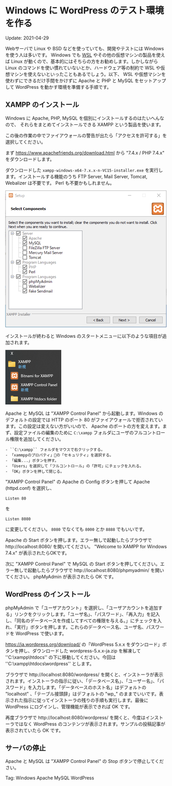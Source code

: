 # Windows に WordPress のテスト環境を作る

Update: 2021-04-29


Webサーバで Linux や BSD などを使っていても、開発やテストには Windows を使う人は多いです。
Windows でも [WSL](https://docs.microsoft.com/ja-jp/windows/wsl/install-win10) やその他の仮想マシンの製品を使えば Linux が動くので、基本的にはそちらの方をお勧めします。しかしながら Linux のコマンドを使い慣れていないとか、ハードウェア等の制約で WSL や仮想マシンを使えないといったこともあるでしょう。以下、 WSL や仮想マシンを使わずにできるだけ手間をかけずに Apache と PHP と MySQL をセットアップして WordPress を動かす環境を準備する手順です。

## XAMPP のインストール

Windows に Apache, PHP, MySQL を個別にインストールするのはたいへんなので、
それらをまとめてインストールできる XAMPP という製品を使います。

この後の作業の中でファイアウォールの警告が出たら「アクセスを許可する」を選択してください。

まず <https://www.apachefriends.org/download.html> から "7.4.x / PHP 7.4.x" をダウンロードします。

ダウンロードした ``xampp-windows-x64-7.x.x-n-VC15-installer.exe`` を実行します。インストールする機能のうち FTP Server, Mail Server, Tomcat, Webalizer は不要です。
Perl も不要かもしれません。

![](xampp-options.png)

インストールが終わると Windows のスタートメニューに以下のような項目が追加されます。

![](xampp-windows-menu.png)

Apache と MySQL は "XAMPP Control Panel" から起動します。Windows のデフォルトの設定では HTTP のポート 80 がファイアウォールで拒否されています。この設定は変えない方がいいので、
Apache のポートの方を変えます。まず、設定ファイルの編集のために ``C:\xampp`` フォルダにユーザのフルコントロール権限を追加してください。

    - ``C:\xampp`` フォルダをマウスで右クリックする。
    - 「xammppのプロパティ」の「セキュリティ」を選択する。
    - 「編集...」ボタンを押す。
    - 「Users」を選択して「フルコントロール」の「許可」にチェックを入れる。
    - 「OK」ボタンを押して閉じる。

"XAMPP Control Panel" の Apache の Config ボタンを押して Apache (httpd.conf) を選択し、

```
Listen 80
```

を

```
Listen 8080
```

に変更してください。
``8080`` でなくても ``8000`` とか ``8888`` でもいいです。

Apache の Start ボタンを押します。エラー無しで起動したらブラウザで http://localhost:8080/ を開いてください。 "Welcome to XAMPP for Windows 7.4.x" が表示されたらOKです。

次に "XAMPP Control Panel" で MySQL の Start ボタンを押してください。エラー無しで起動したらブラウザで http://localhost:8080/phpmyadmin/ を開いてください。 phpMyAdmin が表示されたら OK です。

## WordPress のインストール

phpMyAdmin で「ユーザアカウント」を選択し、「ユーザアカウントを追加する」リンクをクリックします。「ユーザ名」、「パスワード」、「再入力」を記入し、「同名のデータベースを作成してすべての権限を与える。」にチェックを入れ、「実行」ボタンを押します。これらのデータベース名、ユーザ名、パスワードを WordPress で使います。

<https://ja.wordpress.org/download/> の「WordPress 5.x.x をダウンロード」ボタンを押し、ダウンロードした wordpress-5.x.x-ja.zip を解凍して ''C:\xampp\htdocs'' の下に移動してください。今回は ''C:\xampp\htdocs\wordpress'' とします。

ブラウザで http://localhost:8080/wordpress/ を開くと、インストーラが表示されます。インストーラの指示に従い、「データベース名」、「ユーザー名」、「パスワード」を入力します。「データベースのホスト名」はデフォルトの "localhost" 、「テーブル接頭辞」はデフォルトの "wp_" のままでいいです。表示された指示に従ってインストーラの残りの手順も実行します。最後に WordPress にログインし、管理機能が表示できれば OK です。

再度ブラウザで http://localhost:8080/wordpress/ を開くと、今度はインストーラではなく WordPress のコンテンツが表示されます。サンプルの投稿記事が表示されていたら OK です。

## サーバの停止

Apache と MySQL は "XAMPP Control Panel" の Stop ボタンで停止してください。

Tag: Windows Apache MySQL WordPress




